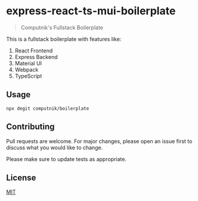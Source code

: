 # express-react-ts-mui-boilerplate
> Computnik's Fullstack Boilerplate

This is a fullstack boilerplate with features like:
1. React Frontend
2. Express Backend
3. Material UI
4. Webpack
5. TypeScript

## Usage

```shell
npx degit computnik/boilerplate
```

## Contributing
Pull requests are welcome. For major changes, please open an issue first to discuss what you would like to change.

Please make sure to update tests as appropriate.

## License
[MIT](https://choosealicense.com/licenses/mit/)
